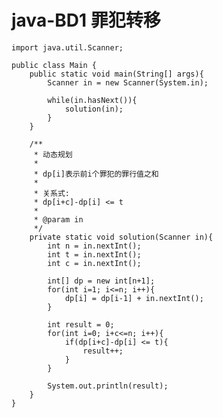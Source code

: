 # java-BD1 罪犯转移


    import java.util.Scanner;
    
    public class Main {
        public static void main(String[] args){
            Scanner in = new Scanner(System.in);
    
            while(in.hasNext()){
                solution(in);
            }
        }
    
        /**
         * 动态规划
         *
         * dp[i]表示前i个罪犯的罪行值之和
         *
         * 关系式:
         * dp[i+c]-dp[i] <= t
         * 
         * @param in
         */
        private static void solution(Scanner in){
            int n = in.nextInt();
            int t = in.nextInt();
            int c = in.nextInt();
    
            int[] dp = new int[n+1];
            for(int i=1; i<=n; i++){
                dp[i] = dp[i-1] + in.nextInt();
            }
    
            int result = 0;
            for(int i=0; i+c<=n; i++){
                if(dp[i+c]-dp[i] <= t){
                    result++;
                }
            }
    
            System.out.println(result);
        }
    }

  

